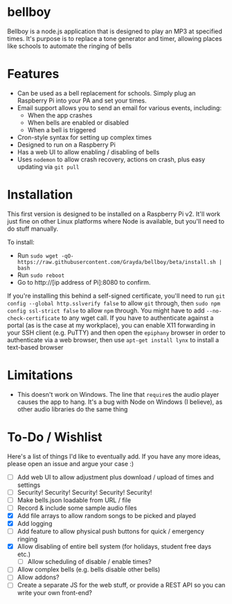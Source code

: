 bellboy
=======

Bellboy is a node.js application that is designed to play an MP3 at specified times. It's purpose is to replace a tone generator and timer, allowing places like schools to automate the ringing of bells

Features
========

 - Can be used as a bell replacement for schools. Simply plug an Raspberry Pi into your PA and set your times.
 - Email support allows you to send an email for various events, including:
   - When the app crashes
   - When bells are enabled or disabled
   - When a bell is triggered
 - Cron-style syntax for setting up complex times
 - Designed to run on a Raspberry Pi
 - Has a web UI to allow enabling / disabling of bells
 - Uses `nodemon` to allow crash recovery, actions on crash, plus easy updating via `git pull`

Installation
============

This first version is designed to be installed on a Raspberry Pi v2. It'll work just fine on other Linux platforms where Node is available, but you'll need to do stuff manually.

To install:

 - Run `sudo wget -qO- https://raw.githubusercontent.com/Grayda/bellboy/beta/install.sh | bash`
 - Run `sudo reboot`
 - Go to http://[ip address of Pi]:8080 to confirm.

If you're installing this behind a self-signed certificate, you'll need to run `git config --global http.sslverify false` to allow `git` through, then `sudo npm config ssl-strict false` to allow `npm` through. You might have to add `--no-check-certificate` to any wget call. If you have to authenticate against a portal (as is the case at my workplace), you can enable X11 forwarding in your SSH client (e.g. PuTTY) and then open the `epiphany` browser in order to authenticate via a web browser, then use `apt-get install lynx` to install a text-based browser

Limitations
===========

 - This doesn't work on Windows. The line that `require`s the audio player causes the app to hang. It's a bug with Node on Windows (I believe), as other audio libraries do the same thing

To-Do / Wishlist
================

Here's a list of things I'd like to eventually add. If you have any more ideas, please open an issue and argue your case :)

  - [ ] Add web UI to allow adjustment plus download / upload of times and settings
  - [ ] Security! Security! Security! Security! Security!
  - [ ] Make bells.json loadable from URL / file
  - [ ] Record & include some sample audio files
  - [x] Add file arrays to allow random songs to be picked and played
  - [x] Add logging
  - [ ] Add feature to allow physical push buttons for quick / emergency ringing
  - [x] Allow disabling of entire bell system (for holidays, student free days etc.)
    - [ ] Allow scheduling of disable / enable times?
  - [ ] Allow complex bells (e.g. bells disable other bells)
  - [ ] Allow addons?
  - [ ] Create a separate JS for the web stuff, or provide a REST API so you can write your own front-end?
